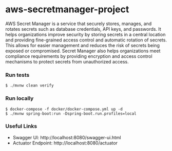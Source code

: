 # aws-secretmanager-project

AWS Secret Manager is a service that securely stores, manages, and rotates secrets such as database credentials, API keys, and passwords. It helps organizations improve security by storing secrets in a central location and providing fine-grained access control and automatic rotation of secrets. This allows for easier management and reduces the risk of secrets being exposed or compromised. Secret Manager also helps organizations meet compliance requirements by providing encryption and access control mechanisms to protect secrets from unauthorized access.

### Run tests
`$ ./mvnw clean verify`

### Run locally
```
$ docker-compose -f docker/docker-compose.yml up -d
$ ./mvnw spring-boot:run -Dspring-boot.run.profiles=local
```


### Useful Links
* Swagger UI: http://localhost:8080/swagger-ui.html
* Actuator Endpoint: http://localhost:8080/actuator
